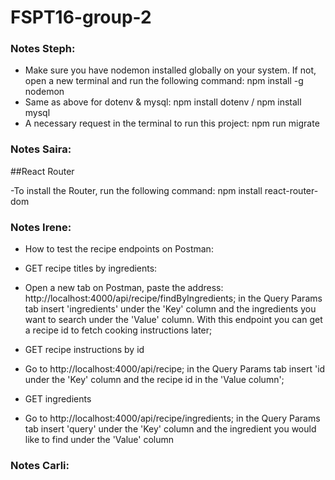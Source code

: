 # FSPT16-group-2

### Notes Steph:

- Make sure you have nodemon installed globally on your system. If not, open a new terminal and run the following command: npm install -g nodemon
- Same as above for dotenv & mysql: npm install dotenv / npm install mysql
- A necessary request in the terminal to run this project: npm run migrate

### Notes Saira:

##React Router

-To install the Router, run the following command: npm install react-router-dom

### Notes Irene:

- How to test the recipe endpoints on Postman:
- GET recipe titles by ingredients:
- Open a new tab on Postman, paste the address: http://localhost:4000/api/recipe/findByIngredients; in the Query Params tab insert 'ingredients' under the 'Key' column and the ingredients you want to search under the 'Value' column. With this endpoint you can get a recipe id to fetch cooking instructions later;

- GET recipe instructions by id
- Go to http://localhost:4000/api/recipe; in the Query Params tab insert 'id under the 'Key' column and the recipe id in the 'Value column';

- GET ingredients
- Go to http://localhost:4000/api/recipe/ingredients; in the Query Params tab insert 'query' under the 'Key' column and the ingredient you would like to find under the 'Value' column

### Notes Carli:

